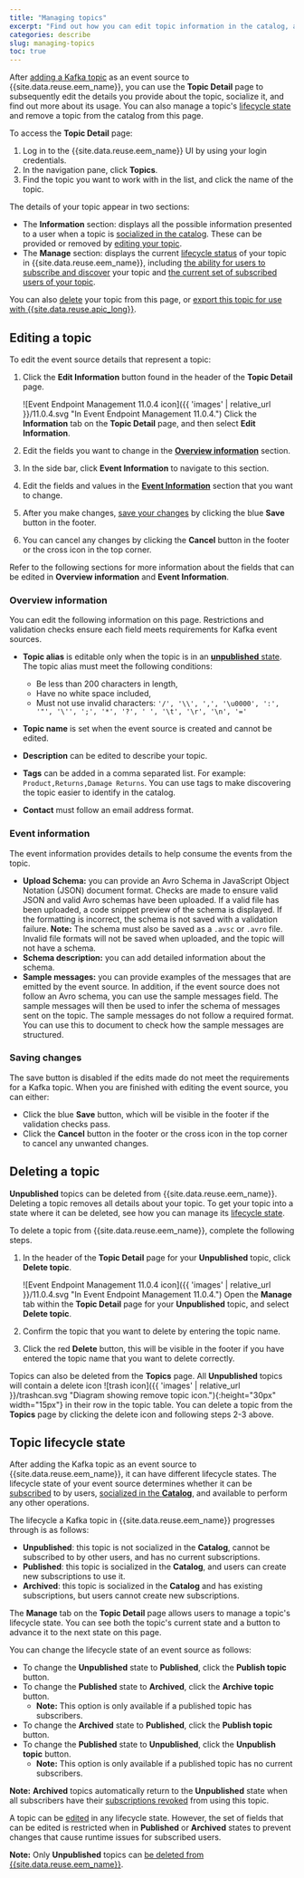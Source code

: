 ```yaml
---
title: "Managing topics"
excerpt: "Find out how you can edit topic information in the catalog, and remove topics from the list."
categories: describe
slug: managing-topics
toc: true
---
```


After [adding a Kafka topic](../adding-topics) as an event source to {{site.data.reuse.eem_name}}, you can use the **Topic Detail** page to subsequently edit the details you provide about the topic, socialize it, and find out more about its usage. You can also manage a topic's [lifecycle state](#topic-lifecycle-state) and remove a topic from the catalog from this page.

To access the **Topic Detail** page:

1. Log in to the {{site.data.reuse.eem_name}} UI by using your login credentials.
2. In the navigation pane, click **Topics**.
3. Find the topic you want to work with in the list, and click the name of the topic.

The details of your topic appear in two sections:

- The **Information** section: displays all the possible information presented to a user when a topic is [socialized in the catalog](../publishing-topics). These can be provided or removed by [editing your topic](#editing-a-topic).
- The **Manage** section: displays the current [lifecycle status](#topic-lifecycle-state) of your topic in {{site.data.reuse.eem_name}}, including [the ability for users to subscribe and discover](../publishing-topics) your topic and [the current set of subscribed users of your topic](../managing-user-access-to-topics).

You can also [delete](#deleting-a-topic) your topic from this page, or [export this topic for use with {{site.data.reuse.apic_long}}](../../integrating-with-apic/export-asyncapi/).

## Editing a topic

To edit the event source details that represent a topic:

1. Click the **Edit Information** button found in the header of the **Topic Detail** page.

   ![Event Endpoint Management 11.0.4 icon]({{ 'images' | relative_url }}/11.0.4.svg "In Event Endpoint Management 11.0.4.") Click the **Information** tab on the **Topic Detail** page, and then select **Edit Information**.
2. Edit the fields you want to change in the [**Overview information**](#overview-information) section.
3. In the side bar, click **Event Information** to navigate to this section.
4. Edit the fields and values in the [**Event Information**](#event-information) section that you want to change.
5. After you make changes, [save your changes](#saving-changes) by clicking the blue **Save** button in the footer.
6. You can cancel any changes by clicking the **Cancel** button in the footer or the cross icon in the top corner.

Refer to the following sections for more information about the fields that can be edited in **Overview information** and **Event Information**.

### Overview information

You can edit the following information on this page. Restrictions and validation checks ensure each field meets requirements for Kafka event sources.

- **Topic alias** is editable only when the topic is in an [**unpublished** state](#topic-lifecycle-state). The topic alias must meet the following conditions:

   - Be less than 200 characters in length, 
   - Have no white space included,
   - Must not use invalid characters: `'/', '\\', ',', '\u0000', ':', '"', '\'', ';', '*', '?', ' ', '\t', '\r', '\n', '='`

- **Topic name** is set when the event source is created and cannot be edited. 
- **Description** can be edited to describe your topic.
- **Tags** can be added in a comma separated list. For example: `Product,Returns,Damage Returns`. You can use tags to make discovering the topic easier to identify in the catalog.
- **Contact** must follow an email address format. 

### Event information

The event information provides details to help consume the events from the topic. 
- **Upload Schema:** you can provide an Avro Schema in JavaScript Object Notation (JSON) document format. Checks  are made to ensure valid JSON and valid Avro schemas have been uploaded. If a valid file has been uploaded, a code snippet preview of the schema is displayed. If the formatting is incorrect, the schema is not saved with a validation failure.
    **Note:** The schema must also be saved as a `.avsc` or `.avro` file. Invalid file formats will not be saved when uploaded, and the topic will not have a schema. 
- **Schema description:** you can add detailed information about the schema. 
- **Sample messages:** you can provide examples of the messages that are emitted by the event source. In addition, if the event source does not follow an Avro schema, you can use the sample messages field. The sample messages will then be used to infer the schema of messages sent on the topic. The sample messages do not follow a required format. You can use this to document to check how the sample messages are structured.

### Saving changes

The save button is disabled if the edits made do not meet the requirements for a Kafka topic. When you are finished with editing the event source, you can either:

- Click the blue **Save** button, which will be visible in the footer if the validation checks pass. 
- Click the **Cancel** button in the footer or the cross icon in the top corner to cancel any unwanted changes.


## Deleting a topic

**Unpublished** topics can be deleted from {{site.data.reuse.eem_name}}. Deleting a topic removes all details about your topic. To get your topic into a state where it can be deleted, see how you can manage its [lifecycle state](#topic-lifecycle-state).

To delete a topic from {{site.data.reuse.eem_name}}, complete the following steps. 

1. In the header of the **Topic Detail** page for your **Unpublished** topic, click **Delete topic**.

   ![Event Endpoint Management 11.0.4 icon]({{ 'images' | relative_url }}/11.0.4.svg "In Event Endpoint Management 11.0.4.") Open the **Manage** tab within the **Topic Detail** page for your **Unpublished** topic, and select **Delete topic**.
2. Confirm the topic that you want to delete by entering the topic name.
3. Click the red **Delete** button, this will be visible in the footer if you have entered the topic name that you want to delete correctly.

Topics can also be deleted from the **Topics** page. All **Unpublished** topics will contain a delete icon ![trash icon]({{ 'images' | relative_url }}/trashcan.svg "Diagram showing remove topic icon."){:height="30px" width="15px"} in their row in the topic table. You can delete a topic from the **Topics** page by clicking the delete icon and following steps 2-3 above.

## Topic lifecycle state

After adding the Kafka topic as an event source to {{site.data.reuse.eem_name}}, it can have different lifecycle states. The lifecycle state of your event source determines whether it can be [subscribed](../../consume-subscribe/subscribing-to-topics) to by users, [socialized in the **Catalog**](../../consume-subscribe/discovering-topics), and available to perform any other operations.

The lifecycle a Kafka topic in {{site.data.reuse.eem_name}} progresses through is as follows:

- **Unpublished**: this topic is not socialized in the **Catalog**, cannot be subscribed to by other users, and has no current subscriptions.
- **Published**: this topic is socialized in the **Catalog**, and users can create new subscriptions to use it.
- **Archived**: this topic is socialized in the **Catalog** and has existing subscriptions, but users cannot create new subscriptions.

The **Manage** tab on the **Topic Detail** page allows users to manage a topic's lifecycle state. You can see both the topic's current state and a button to advance it to the next state on this page.

You can change the lifecycle state of an event source as follows:

- To change the **Unpublished** state to **Published**, click the **Publish topic** button.
- To change the **Published** state to **Archived**, click the **Archive topic** button.
  - **Note:** This option is only available if a published topic has subscribers.
- To change the **Archived** state to **Published**, click the **Publish topic** button.
- To change the **Published** state to **Unpublished**, click the **Unpublish topic** button.
  - **Note:** This option is only available if a published topic has no current subscribers.

**Note:** **Archived** topics automatically return to the **Unpublished** state when all subscribers have their [subscriptions revoked](../managing-user-access-to-topics#revoking-subscriptions) from using this topic.

A topic can be [edited](#editing-a-topic) in any lifecycle state. However, the set of fields that can be edited is restricted when in **Published** or **Archived** states to prevent changes that cause runtime issues for subscribed users.

**Note:** Only **Unpublished** topics can [be deleted from {{site.data.reuse.eem_name}}](#deleting-a-topic).

